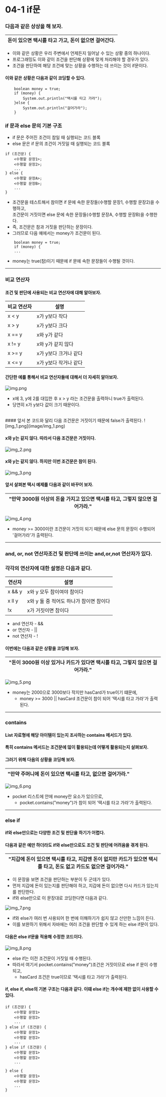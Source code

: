 # 04-1 if문

### 다음과 같은 상상을 해 보자.
|돈이 있으면 택시를 타고 가고, 돈이 없으면 걸어간다.|
|--|
* 이와 같은 상황은 우리 주변에서 언제든지 일어날 수 있는 상황 중의 하나이다.
* 프로그래밍도 이와 같이 조건을 판단해 상황에 맞게 처리해야 할 경우가 있다.
* 조건을 판단하여 해당 조건에 맞는 상황을 수행하는 데 쓰이는 것이 if문이다.

#### 이와 같은 상황은 다음과 같이 코딩할 수 있다.
```
    boolean money = true;
    if (money) {
        System.out.println("택시를 타고 가라");
    }else {
        System.out.println("걸어가라");
    }        
```

### if 문과 else 문의 기본 구조
* if 문은 주어진 조건이 참일 때 실행되는 코드 블록
* else 문은 if 문의 조건이 거짓일 때 실행되는 코드 블록

```
if (조건문) {
    <수행할 문장1>;
    <수행할 문장2>;
    ...
} else {
    <수행할 문장A>;
    <수행할 문장B>;
    ...
}    
```
* 조건문을 테스트해서 참이면 if 문에 속한 문장들(수행할 문장1, 수행할 문장2)을 수행하고,<br>
조건문이 거짓이면 else 문에 속한 문장들(수행할 문장A, 수행할 문장B)을 수행한다.
* 즉, 조건문은 참과 거짓을 판단하는 문장이다.
* 그러므로 다음 예에서는 money가 조건문이 된다.

```
    boolean money = true;
    if (money) {
    ...
```
* money는 true(참)이기 때문에 if 문에 속한 문장들이 수행될 것이다.

---

### 비교 연산자
#### 조건 및 판단에 사용되는 비교 연산자에 대해 알아보자.
| 비교 연산자 | 설명        |
|---|-----------|
|x < y | x가 y보다 작다 |
|x > y | x가 y보다 크다 | 
|x == y | x와 y가 같다 |
|x != y | x와 y가 같지 않다 |
|x >= y | x가 y보다 크거나 같다 |
|x <= y | x가 y보다 작거나 같다 |

#### 간단한 예를 통해서 비교 연산자들에 대해서 더 자세히 알아보자.
![img.png](image/img.png)
* x에 3, y에 2를 대입한 후 x > y 라는 조건문을 출력하니 true가 출력된다.
* 당연히 x가 y보다 값이 크기 때문이다.<br>
<br>
#### 앞서 본 코드와 달리 다음 조건문은 거짓이기 때문에 false가 출력된다.
![img_1.png](image/img_1.png)

#### x와 y는 같지 않다. 따라서 다음 조건문은 거짓이다.
![img_2.png](image/img_2.png)

#### x와 y는 같지 않다. 하지만 이번 조건문은 참이 된다.
![img_3.png](image/img_3.png)

#### 앞서 살펴본 택시 예제를 다음과 같이 바꾸어 보자.
| "만약 3000원 이상의 돈을 가지고 있으면 택시를 타고, 그렇지 않으면 걸어가라."|
|---|
![img_4.png](image/img_4.png)
* money >= 3000이란 조건문이 거짓이 되기 때문에 else 문의 문장이 수행되어 '걸어가라'가 출력된다.

---

### and, or, not 연산자조건 및 판단에 쓰이는 and,or,not 연산자가 있다.
### 각각의 연산자에 대한 설명은 다음과 같다.

| 연산자    | 설명                       |
|--------|--------------------------|
| x && y | x와 y 모두 참이여야 참이다         |
| x ll y | x와 y 둘 중 적어도 하나가 참이면 참이다 |
| !x | x가 거짓이면 참이다              | 

* and 연산자 - &&
* or 연산자 - ||
* not 연산자 - !

#### 이번에는 다음과 같은 상황을 코딩해 보자.
| "돈이 3000원 이상 있거나 카드가 있다면 택시를 타고, 그렇지 않으면 걸어가라." |
|---|
![img_5.png](image/img_5.png)
* money는 2000으로 3000보다 작지만 hasCard가 true이기 떄문에,
  - money >= 3000 || hasCard 조건문이 참이 되어 '택시를 타고 가라'가 출력된다.

---

### contains
#### List 자료형에 해당 아이템이 있는지 조사하는 contains 메서드가 있다.
#### 특히 contains 메서드는 조건문에 많이 활용되는데 어떻게 활용되는지 살펴보자.
#### 그러기 위해 다음의 상황을 코딩해 보자.
|"만약 주머니에 돈이 있으면 택시를 타고, 없으면 걸어가라."|
|---|
![img_6.png](image/img_6.png)
* pocket 리스트에 안에 money란 요소가 있으므로,
  - pocket.contains("money")가 참이 되어 '택시를 타고 가라'가 출력된다.

---
### else if
#### if와 else만으로는 다양한 조건 및 판단을 하기가 어렵다.
#### 다음과 같은 예만 하더라도 if와 else만으로도 조건 및 판단에 어려움을 겪게 된다.
| "지갑에 돈이 있으면 택시를 타고, 지갑엔 돈이 없지만 카드가 있으면 택시를 타고, 돈도 없고 카드도 없으면 걸어가라." |
|---------------------------------------------------------------------|
* 이 문장을 보면 조건을 판단하는 부분이 두 군데가 있다.
* 먼저 지갑에 돈이 있는지를 판단해야 하고, 지갑에 돈이 없으면 다시 카드가 있는지를 판단한다.
* if와 else만으로 이 문장대로 코딩한다면 다음과 같다.

![img_7.png](image/img_7.png)
* if와 else가 여러 번 사용되어 한 번에 이해하기가 쉽지 않고 산만한 느낌이 든다.
* 이를 보완하기 위해서 자바에는 여러 조건을 판단할 수 있게 하는 else if문이 있다.

#### 다음은 else if문을 적용해 수정한 코드이다.
![img_8.png](image/img_8.png)

* else if는 이전 조건문이 거짓일 때 수행된다.
* 따라서 여기서 pocket.contains("money")조건은 거짓이므로 else if 문이 수행되고,
  - hasCard 조건은 true이므로 '택시를 타고 가라'가 출력된다.

#### if, else if, else의 기본 구조는 다음과 같다. 이떄 else if는 개수에 제한 없이 사용할 수 있다.
```
if (조건문) {
    <수행할 문장1>
    <수행할 문장2>
    ...
} else if (조건문) {
    <수행할 문장1>
    <수행할 문장2>
    ...
} else if (조건문) {
    <수행할 문장1>
    <수행할 문장2>
    ...
    
} else {
    <수행할 문장1>
    <수행할 문장2>
    ...
}        
        
```




